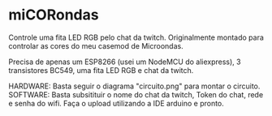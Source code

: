 # miCORondas
Controle uma fita LED RGB pelo chat da twitch.
Originalmente montado para controlar as cores do meu casemod de Microondas.

Precisa de apenas um ESP8266 (usei um NodeMCU do aliexpress), 3 transistores BC549, uma fita LED RGB e chat da twitch.

HARDWARE:
    Basta seguir o diagrama "circuito.png" para montar o circuito.
SOFTWARE:
    Basta subsitituir o nome do chat da twitch, Token do chat, rede e senha do wifi.
    Faça o upload utilizando a IDE arduino e pronto.
